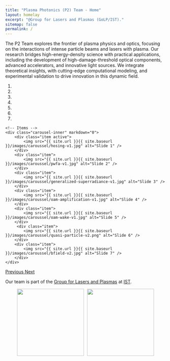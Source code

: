 ```yaml
---
title: "Plasma Photonics (P2) Team - Home"
layout: homelay
excerpt: "@Group for Lasers and Plasmas (GoLP/IST)."
sitemap: false
permalink: /
---
```


The P2 Team explores the frontier of plasma physics and optics, focusing on the interactions of intense particle beams and lasers with plasma. Our research bridges high-energy-density science with practical applications, including the development of high-damage-threshold optical components, advanced accelerators, and innovative light sources. We integrate theoretical insights, with cutting-edge computational modeling, and experimental validation to drive innovation in this dynamic field.


<div markdown="0" id="carousel" class="carousel slide" data-ride="carousel" data-interval="4000" data-pause="hover" >
    <!-- Menu -->
    <ol class="carousel-indicators">
        <li data-target="#carousel" data-slide-to="0" class="active"></li>
        <li data-target="#carousel" data-slide-to="1"></li>
        <li data-target="#carousel" data-slide-to="2"></li>
        <li data-target="#carousel" data-slide-to="3"></li>
        <li data-target="#carousel" data-slide-to="4"></li>
        <li data-target="#carousel" data-slide-to="5"></li>
        <li data-target="#carousel" data-slide-to="6"></li>
    </ol>

    <!-- Items -->
    <div class="carousel-inner" markdown="0">
        <div class="item active">
            <img src="{{ site.url }}{{ site.baseurl }}/images/caroussel/hosing-v1.jpg" alt="Slide 1" />
        </div>
        <div class="item">
            <img src="{{ site.url }}{{ site.baseurl }}/images/caroussel/pwfa-v1.jpg" alt="Slide 2" />
        </div>
        <div class="item">
            <img src="{{ site.url }}{{ site.baseurl }}/images/caroussel/generalized-superradiance-v1.jpg" alt="Slide 3" />
        </div>
        <div class="item">
            <img src="{{ site.url }}{{ site.baseurl }}/images/caroussel/oam-amplification-v1.jpg" alt="Slide 4" />
        </div>
        <div class="item">
            <img src="{{ site.url }}{{ site.baseurl }}/images/caroussel/oam-wake-v1.jpg" alt="Slide 5" />
        </div>       
         <div class="item">
            <img src="{{ site.url }}{{ site.baseurl }}/images/caroussel/quasi-particle-v2.png" alt="Slide 6" />
        </div>
        <div class="item">
            <img src="{{ site.url }}{{ site.baseurl }}/images/caroussel/bfield-v2.jpg" alt="Slide 7" />
        </div>
    </div>
  <a class="left carousel-control" href="#carousel" role="button" data-slide="prev">
    <span class="glyphicon glyphicon-chevron-left" aria-hidden="true"></span>
    <span class="sr-only">Previous</span>
  </a>
  <a class="right carousel-control" href="#carousel" role="button" data-slide="next">
    <span class="glyphicon glyphicon-chevron-right" aria-hidden="true"></span>
    <span class="sr-only">Next</span>
  </a>
</div>


Our team is part of the [Group for Lasers and Plasmas](http://golp.ist.utl.pt) at [IST](https:tecnico.ulisboa.pt). 

<figure class="fourth" style="display: flex; justify-content: center; gap: 10px;">
  <img src="{{ site.url }}{{ site.baseurl }}/images/logopic/ist-logo.jpg" style="width: 210px">
  <img src="{{ site.url }}{{ site.baseurl }}/images/logopic/golp-logo.png" style="width: 210px">
</figure>